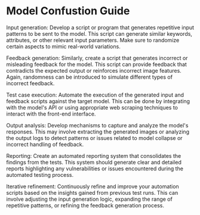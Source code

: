 # Model Confustion Guide
  
Input generation: Develop a script or program that generates repetitive input patterns to be sent to the model. This script can generate similar keywords, attributes, or other relevant input parameters. Make sure to randomize certain aspects to mimic real-world variations.

Feedback generation: Similarly, create a script that generates incorrect or misleading feedback for the model. This script can provide feedback that contradicts the expected output or reinforces incorrect image features. Again, randomness can be introduced to simulate different types of incorrect      feedback.

Test case execution: Automate the execution of the generated input and feedback scripts against the target model. This can be done by integrating with the model's API or using appropriate web scraping techniques to interact with the front-end interface.

Output analysis: Develop mechanisms to capture and analyze the model's responses. This may involve extracting the generated images or analyzing the output logs to detect patterns or issues related to model collapse or incorrect handling of feedback.

Reporting: Create an automated reporting system that consolidates the findings from the tests. This system should generate clear and detailed reports highlighting any vulnerabilities or issues encountered during the automated testing process.

Iterative refinement: Continuously refine and improve your automation scripts based on the insights gained from previous test runs. This can involve adjusting the input generation logic, expanding the range of repetitive patterns, or refining the feedback generation process.
